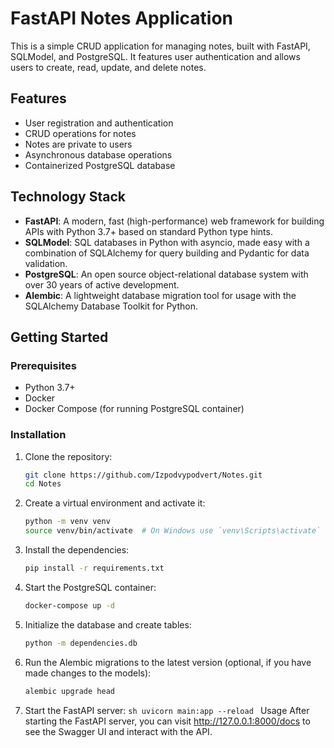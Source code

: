 # FastAPI Notes Application

This is a simple CRUD application for managing notes, built with FastAPI, SQLModel, and PostgreSQL. It features user authentication and allows users to create, read, update, and delete notes.

## Features

-   User registration and authentication
-   CRUD operations for notes
-   Notes are private to users
-   Asynchronous database operations
-   Containerized PostgreSQL database

## Technology Stack

-   **FastAPI**: A modern, fast (high-performance) web framework for building APIs with Python 3.7+ based on standard Python type hints.
-   **SQLModel**: SQL databases in Python with asyncio, made easy with a combination of SQLAlchemy for query building and Pydantic for data validation.
-   **PostgreSQL**: An open source object-relational database system with over 30 years of active development.
-   **Alembic**: A lightweight database migration tool for usage with the SQLAlchemy Database Toolkit for Python.

## Getting Started

### Prerequisites

-   Python 3.7+
-   Docker
-   Docker Compose (for running PostgreSQL container)

### Installation

1. Clone the repository:
    ```sh
    git clone https://github.com/Izpodvypodvert/Notes.git
    cd Notes
    ```
2. Create a virtual environment and activate it:
    ```sh
    python -m venv venv
    source venv/bin/activate  # On Windows use `venv\Scripts\activate`
    ```
3. Install the dependencies:
    ```sh
    pip install -r requirements.txt
    ```
4. Start the PostgreSQL container:
    ```sh
    docker-compose up -d
    ```
5. Initialize the database and create tables:
    ```sh
    python -m dependencies.db
    ```
6. Run the Alembic migrations to the latest version (optional, if you have made changes to the models):
    ```sh
    alembic upgrade head
    ```
7. Start the FastAPI server:
   `sh
uvicorn main:app --reload
`
   Usage
   After starting the FastAPI server, you can visit http://127.0.0.1:8000/docs to see the Swagger UI and interact with the API.
